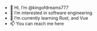 - 👋 Hi, I’m @kingofdreams777
- 👀 I’m interested in software engineering
- 🌱 I’m currently learning Rust, and Vue
- 📫 You can reach me here

<!---
kingofdreams777/kingofdreams777 is a ✨ special ✨ repository because its `README.md` (this file) appears on your GitHub profile.
You can click the Preview link to take a look at your changes.
--->
